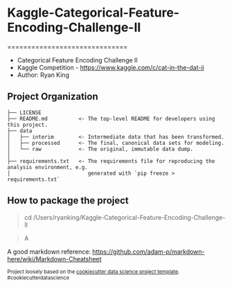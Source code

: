 
# Kaggle-Categorical-Feature-Encoding-Challenge-II
==============================

* Categorical Feature Encoding Challenge II
* Kaggle Competition - https://www.kaggle.com/c/cat-in-the-dat-ii
* Author: Ryan King

Project Organization
------------

    ├── LICENSE
    ├── README.md          <- The top-level README for developers using this project.
    ├── data
    │   ├── interim        <- Intermediate data that has been transformed.
    │   ├── processed      <- The final, canonical data sets for modeling.
    │   └── raw            <- The original, immutable data dump.
    │
    ├── requirements.txt   <- The requirements file for reproducing the analysis environment, e.g.
    │                         generated with `pip freeze > requirements.txt`

How to package the project
------------
> cd /Users/ryanking/Kaggle-Categorical-Feature-Encoding-Challenge-II

> A


A good markdown reference:
https://github.com/adam-p/markdown-here/wiki/Markdown-Cheatsheet

<p><small>Project loosely based on the <a target="_blank" href="https://drivendata.github.io/cookiecutter-data-science/">cookiecutter data science project template</a>. #cookiecutterdatascience</small></p>
